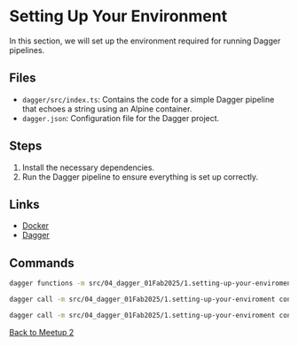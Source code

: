# Setting Up Your Environment

In this section, we will set up the environment required for running Dagger
pipelines.

## Files

- `dagger/src/index.ts`: Contains the code for a simple Dagger pipeline that
  echoes a string using an Alpine container.
- `dagger.json`: Configuration file for the Dagger project.

## Steps

1. Install the necessary dependencies.
2. Run the Dagger pipeline to ensure everything is set up correctly.

## Links

- [Docker](https://docs.docker.com/engine/install/)
- [Dagger](https://docs.dagger.io/install/)

## Commands

```bash
dagger functions -m src/04_dagger_01Fab2025/1.setting-up-your-enviroment
```

```bash
dagger call -m src/04_dagger_01Fab2025/1.setting-up-your-enviroment container-echo --help
```

```bash
dagger call -m src/04_dagger_01Fab2025/1.setting-up-your-enviroment container-echo --string-arg="hello-world"
```

[Back to Meetup 2](../README.md)
